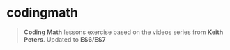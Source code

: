 # codingmath
> **Coding Math** lessons exercise based on the videos series from **Keith Peters**. Updated to **ES6/ES7**
